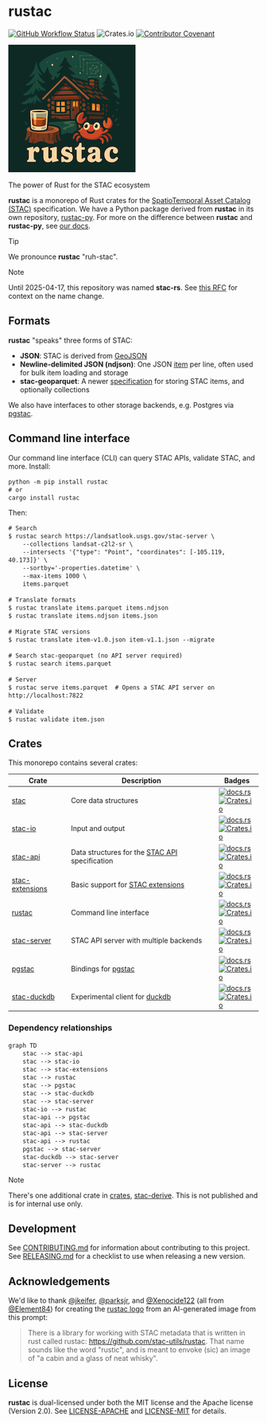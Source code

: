 # rustac

[![GitHub Workflow Status](https://img.shields.io/github/actions/workflow/status/stac-utils/rustac/ci.yml?branch=main&style=for-the-badge)](https://github.com/stac-utils/rustac/actions/workflows/ci.yml)
![Crates.io](https://img.shields.io/crates/l/stac?style=for-the-badge)
[![Contributor Covenant](https://img.shields.io/badge/Contributor%20Covenant-2.1-4baaaa.svg?style=for-the-badge)](./CODE_OF_CONDUCT)

![rustac logo](./img/rustac-small.png)

The power of Rust for the STAC ecosystem

**rustac** is a monorepo of Rust crates for the [SpatioTemporal Asset Catalog (STAC)](https://stacspec.org/) specification.
We have a Python package derived from **rustac** in its own repository, [rustac-py](https://github.com/stac-utils/rustac-py).
For more on the difference between **rustac** and **rustac-py**, see [our docs](https://stac-utils.github.io/rustac/).

<!-- markdownlint-disable MD028 -->
> [!TIP]
> We pronounce **rustac** "ruh-stac".

> [!NOTE]
> Until 2025-04-17, this repository was named **stac-rs**.
> See [this RFC](https://github.com/stac-utils/rustac/issues/641) for context on the name change.
<!-- markdownlint-enable MD028 -->

## Formats

**rustac** "speaks" three forms of STAC:

- **JSON**: STAC is derived from [GeoJSON](https://geojson.org/)
- **Newline-delimited JSON (ndjson)**: One JSON [item](https://github.com/radiantearth/stac-spec/blob/master/item-spec/item-spec.md) per line, often used for bulk item loading and storage
- **stac-geoparquet**: A newer [specification](https://github.com/stac-utils/stac-geoparquet) for storing STAC items, and optionally collections

We also have interfaces to other storage backends, e.g. Postgres via [pgstac](https://github.com/stac-utils/pgstac).

## Command line interface

Our command line interface (CLI) can query STAC APIs, validate STAC, and more.
Install:

```shell
python -m pip install rustac
# or
cargo install rustac
```

Then:

```shell
# Search
$ rustac search https://landsatlook.usgs.gov/stac-server \
    --collections landsat-c2l2-sr \
    --intersects '{"type": "Point", "coordinates": [-105.119, 40.173]}' \
    --sortby='-properties.datetime' \
    --max-items 1000 \
    items.parquet

# Translate formats
$ rustac translate items.parquet items.ndjson
$ rustac translate items.ndjson items.json

# Migrate STAC versions
$ rustac translate item-v1.0.json item-v1.1.json --migrate

# Search stac-geoparquet (no API server required)
$ rustac search items.parquet

# Server
$ rustac serve items.parquet  # Opens a STAC API server on http://localhost:7822

# Validate
$ rustac validate item.json
```

## Crates

This monorepo contains several crates:

| Crate                                            | Description                                                                                     | Badges                                                                                                                                                                                                                                                                  |
| ------------------------------------------------ | ----------------------------------------------------------------------------------------------- | ----------------------------------------------------------------------------------------------------------------------------------------------------------------------------------------------------------------------------------------------------------------------- |
| [stac](./crates/core/README.md)                  | Core data structures                                                                  | [![docs.rs](https://img.shields.io/docsrs/stac?style=flat-square)](https://docs.rs/stac/latest/stac/) <br> [![Crates.io](https://img.shields.io/crates/v/stac?style=flat-square)](https://crates.io/crates/stac)                                                        |
| [stac-io](./crates/io/README.md)                  | Input and output                                                                    | [![docs.rs](https://img.shields.io/docsrs/stac-io?style=flat-square)](https://docs.rs/stac-io/latest/stac_io/) <br> [![Crates.io](https://img.shields.io/crates/v/stac-io?style=flat-square)](https://crates.io/crates/stac-io)                                                        |
| [stac-api](./crates/api/README.md)               | Data structures for the [STAC API](https://github.com/radiantearth/stac-api-spec) specification | [![docs.rs](https://img.shields.io/docsrs/stac-api?style=flat-square)](https://docs.rs/stac-api/latest/stac_api/) <br> [![Crates.io](https://img.shields.io/crates/v/stac-api?style=flat-square)](https://crates.io/crates/stac-api)                                    |
| [stac-extensions](./crates/extensions/README.md) | Basic support for [STAC extensions](https://stac-extensions.github.io/)                         | [![docs.rs](https://img.shields.io/docsrs/stac-extensions?style=flat-square)](https://docs.rs/stac-extensions/latest/stac_extensions/) <br> [![Crates.io](https://img.shields.io/crates/v/stac-extensions?style=flat-square)](https://crates.io/crates/stac-extensions) |
| [rustac](./crates/cli/README.md)               | Command line interface                                                                          | [![docs.rs](https://img.shields.io/docsrs/rustac?style=flat-square)](https://docs.rs/rustac/latest/rustac/) <br> [![Crates.io](https://img.shields.io/crates/v/rustac?style=flat-square)](https://crates.io/crates/rustac)                                    |
| [stac-server](./crates/server/README.md)         | STAC API server with multiple backends                                                          | [![docs.rs](https://img.shields.io/docsrs/stac-server?style=flat-square)](https://docs.rs/stac-server/latest/stac_server/) <br> [![Crates.io](https://img.shields.io/crates/v/stac-server?style=flat-square)](https://crates.io/crates/stac-server)                     |
| [pgstac](./crates/pgstac/README.md)              | Bindings for [pgstac](https://github.com/stac-utils/pgstac)                                     | [![docs.rs](https://img.shields.io/docsrs/pgstac?style=flat-square)](https://docs.rs/pgstac/latest/pgstac/) <br> [![Crates.io](https://img.shields.io/crates/v/pgstac?style=flat-square)](https://crates.io/crates/pgstac)                                              |
| [stac-duckdb](./crates/duckdb/README.md)         | Experimental client for [duckdb](https://duckdb.org/)                                           | [![docs.rs](https://img.shields.io/docsrs/stac-duckdb?style=flat-square)](https://docs.rs/stac-duckdb/latest/stac_duckdb/) <br> [![Crates.io](https://img.shields.io/crates/v/stac-duckdb?style=flat-square)](https://crates.io/crates/stac-duckdb)                     |

### Dependency relationships

```mermaid
graph TD
    stac --> stac-api
    stac --> stac-io
    stac --> stac-extensions
    stac --> rustac
    stac --> pgstac
    stac --> stac-duckdb
    stac --> stac-server
    stac-io --> rustac
    stac-api --> pgstac
    stac-api --> stac-duckdb
    stac-api --> stac-server
    stac-api --> rustac
    pgstac --> stac-server
    stac-duckdb --> stac-server
    stac-server --> rustac
```

> [!NOTE]
> There's one additional crate in [crates](./crates/), [stac-derive](./crates/derive/).
> This is not published and is for internal use only.

## Development

See [CONTRIBUTING.md](./CONTRIBUTING.md) for information about contributing to this project.
See [RELEASING.md](./RELEASING.md) for a checklist to use when releasing a new version.

## Acknowledgements

We'd like to thank [@jkeifer](https://github.com/jkeifer), [@parksjr](https://github.com/parksjr), and [@Xenocide122](https://github.com/Xenocide122) (all from [@Element84](https://github.com/Element84)) for creating the [rustac logo](./img/rustac.svg) from an AI-generated image from this prompt:

> There is a library for working with STAC metadata that is written in rust called rustac: <https://github.com/stac-utils/rustac>. That name sounds like the word "rustic", and is meant to envoke (sic) an image of "a cabin and a glass of neat whisky".

## License

**rustac** is dual-licensed under both the MIT license and the Apache license (Version 2.0).
See [LICENSE-APACHE](./LICENSE-APACHE) and [LICENSE-MIT](./LICENSE-MIT) for details.

<!-- markdownlint-disable-file MD033 -->
